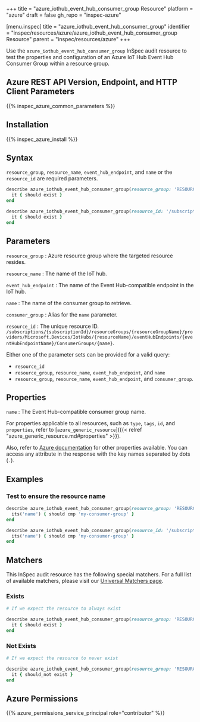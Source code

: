 +++
title = "azure_iothub_event_hub_consumer_group Resource"
platform = "azure"
draft = false
gh_repo = "inspec-azure"

[menu.inspec]
title = "azure_iothub_event_hub_consumer_group"
identifier = "inspec/resources/azure/azure_iothub_event_hub_consumer_group Resource"
parent = "inspec/resources/azure"
+++

Use the `azure_iothub_event_hub_consumer_group` InSpec audit resource to test the properties and configuration of an Azure IoT Hub Event Hub Consumer Group within a resource group.

## Azure REST API Version, Endpoint, and HTTP Client Parameters

{{% inspec_azure_common_parameters %}}

## Installation

{{% inspec_azure_install %}}

## Syntax

`resource_group`, `resource_name`, `event_hub_endpoint`, and `name` or the `resource_id` are required parameters.

```ruby
describe azure_iothub_event_hub_consumer_group(resource_group: 'RESOURCE_GROUP', resource_name: 'RESOURCE_NAME', event_hub_endpoint: 'EVENT_HUB_NAME', name: 'CONSUMER_GROUP_NAME') do
  it { should exist }
end
```

```ruby
describe azure_iothub_event_hub_consumer_group(resource_id: '/subscriptions/{subscriptionId}/resourceGroups/{resourceGroupName}/providers/Microsoft.Devices/IotHubs/{resourceName}/eventHubEndpoints/{eventHubEndpointName}/ConsumerGroups/{name}') do
  it { should exist }
end
```

## Parameters

`resource_group`
: Azure resource group where the targeted resource resides.

`resource_name`
: The name of the IoT hub.

`event_hub_endpoint`
: The name of the Event Hub-compatible endpoint in the IoT hub.

`name`
: The name of the consumer group to retrieve.

`consumer_group`
: Alias for the `name` parameter.

`resource_id`
: The unique resource ID. `/subscriptions/{subscriptionId}/resourceGroups/{resourceGroupName}/providers/Microsoft.Devices/IotHubs/{resourceName}/eventHubEndpoints/{eventHubEndpointName}/ConsumerGroups/{name}`.

Either one of the parameter sets can be provided for a valid query:

- `resource_id`
- `resource_group`, `resource_name`, `event_hub_endpoint`, and `name`
- `resource_group`, `resource_name`, `event_hub_endpoint`, and `consumer_group`.

## Properties

`name`
: The Event Hub-compatible consumer group name.

For properties applicable to all resources, such as `type`, `tags`, `id`, and `properties`, refer to [`azure_generic_resource`]({{< relref "azure_generic_resource.md#properties" >}}).

Also, refer to [Azure documentation](https://docs.microsoft.com/en-us/rest/api/iothub/iothubresource/geteventhubconsumergroup#eventhubconsumergroupinfo) for other properties available. You can access any attribute in the response with the key names separated by dots (`.`).

## Examples

### Test to ensure the resource name

```ruby
describe azure_iothub_event_hub_consumer_group(resource_group: 'RESOURCE_GROUP', resource_name: 'RESOURCE_NAME', event_hub_endpoint: 'EVENT_HUB_NAME', name: 'CONSUMER_GROUP_NAME') do
  its('name') { should cmp 'my-consumer-group' }
end
```

```ruby
describe azure_iothub_event_hub_consumer_group(resource_id: '/subscriptions/{subscriptionId}/resourceGroups/{resourceGroupName}/providers/Microsoft.Devices/IotHubs/{resourceName}/eventHubEndpoints/{eventHubEndpointName}/ConsumerGroups/{name}') do
  its('name') { should cmp 'my-consumer-group' }
end
```

## Matchers

This InSpec audit resource has the following special matchers. For a full list of available matchers, please visit our [Universal Matchers page](https://docs.chef.io/inspec/matchers/).

### Exists

```ruby
# If we expect the resource to always exist

describe azure_iothub_event_hub_consumer_group(resource_group: 'RESOURCE_GROUP', resource_name: 'RESOURCE_NAME', event_hub_endpoint: 'EVENT_HUB_NAME', name: 'CONSUMER_GROUP_NAME') do
  it { should exist }
end
```

### Not Exists

```ruby
# If we expect the resource to never exist

describe azure_iothub_event_hub_consumer_group(resource_group: 'RESOURCE_GROUP', resource_name: 'RESOURCE_NAME', event_hub_endpoint: 'EVENT_HUB_NAME', name: 'CONSUMER_GROUP_NAME') do
  it { should_not exist }
end
```

## Azure Permissions

{{% azure_permissions_service_principal role="contributor" %}}
